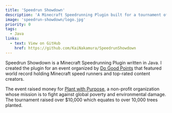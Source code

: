 ```yaml
---
title: 'Speedrun Showdown'
description: 'A Minecraft Speedrunning Plugin built for a tournament of world recording holding Minecraft speed runners and top-rated creators'
image: 'speedrun-showdown/logo.jpg'
priority: 0
tags:
  - Java
links:
  - text: View on GitHub
    href: https://github.com/KaiNakamura/SpeedrunShowdown
---
```


Speedrun Showdown is a Minecraft Speedrunning Plugin written in Java. I created the plugin for an event organized by [Do Good Points](https://www.dogoodpoints.com/) that featured world record holding Minecraft speed runners and top-rated content creators.

The event raised money for [Plant with Purpose](https://plantwithpurpose.org/), a non-profit organization whose mission is to fight against global poverty and environmental damage. The tournament raised over $10,000 which equates to over 10,000 trees planted.
